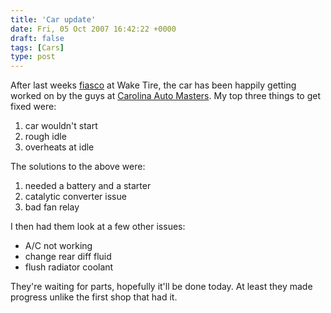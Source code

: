 ```yaml
---
title: 'Car update'
date: Fri, 05 Oct 2007 16:42:22 +0000
draft: false
tags: [Cars]
type: post
---
```


After last weeks [fiasco](http://zeusville.wordpress.com/2007/10/01/ta-in-a-new-shop/) at Wake Tire, the car has been happily getting worked on by the guys at [Carolina Auto Masters](http://www.carolinaautomasters.com/). My top three things to get fixed were:

1.  car wouldn't start
2.  rough idle
3.  overheats at idle

The solutions to the above were:

1.  needed a battery and a starter
2.  catalytic converter issue
3.  bad fan relay

I then had them look at a few other issues:

*   A/C not working
*   change rear diff fluid
*   flush radiator coolant

They're waiting for parts, hopefully it'll be done today. At least they made progress unlike the first shop that had it.
